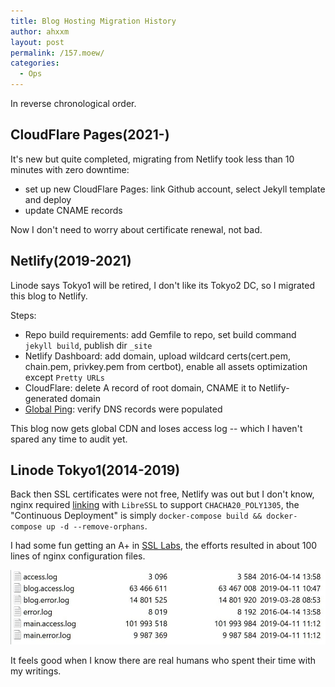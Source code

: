 ```yaml
---
title: Blog Hosting Migration History
author: ahxxm
layout: post
permalink: /157.moew/
categories:
  - Ops
---
```


In reverse chronological order.

<!--more-->

## CloudFlare Pages(2021-)

It's new but quite completed, migrating from Netlify took less than 10 minutes with zero downtime:

- set up new CloudFlare Pages: link Github account, select Jekyll template and deploy
- update CNAME records

Now I don't need to worry about certificate renewal, not bad.

## Netlify(2019-2021)

Linode says Tokyo1 will be retired, I don't like its Tokyo2 DC, so I migrated this blog to Netlify.

Steps:

- Repo build requirements: add Gemfile to repo, set build command `jekyll build`, publish dir `_site`
- Netlify Dashboard: add domain, upload wildcard certs(cert.pem, chain.pem, privkey.pem from certbot), enable all assets optimization except `Pretty URLs`
- CloudFlare: delete A record of root domain, CNAME it to Netlify-generated domain
- [Global Ping](https://tools.keycdn.com/ping): verify DNS records were populated

This blog now gets global CDN and loses access log -- which I haven't spared any time to audit yet.

## Linode Tokyo1(2014-2019)

Back then SSL certificates were not free, Netlify was out but I don't know, nginx required [linking](https://github.com/ahxxm/base/blob/master/nginx/nginx.sh#L22) with `LibreSSL` to support `CHACHA20_POLY1305`, the "Continuous Deployment" is simply `docker-compose build && docker-compose up -d --remove-orphans`.

I had some fun getting an A+ in [SSL Labs](https://www.ssllabs.com/ssltest/), the efforts resulted in about 100 lines of nginx configuration files.

<img class="alignnone" src="/images/blog/blog-logs.jpg" alt="mostly web crawlers"/>

It feels good when I know there are real humans who spent their time with my writings.
